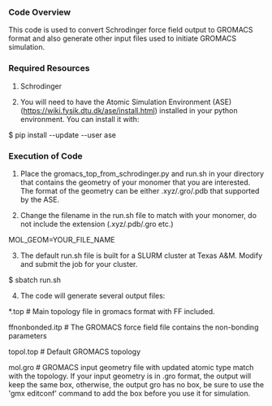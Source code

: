 ### Code Overview

This code is used to convert Schrodinger force field output to GROMACS format and also generate other input files used to initiate GROMACS simulation.

### Required Resources

1. Schrodinger 

2. You will need to have the Atomic Simulation Environment (ASE) (https://wiki.fysik.dtu.dk/ase/install.html) installed in your python environment. You can install it with:

$ pip install --update --user ase

### Execution of Code

1. Place the gromacs_top_from_schrodinger.py and run.sh in your directory that contains the geometry of your monomer that you are interested. The format of the geometry can be either .xyz/.gro/.pdb that supported by the ASE.

2. Change the filename in the run.sh file to match with your monomer, do not include the extension (.xyz/.pdb/.gro etc.)

MOL_GEOM=YOUR_FILE_NAME

3. The default run.sh file is built for a SLURM cluster at Texas A&M. Modify and submit the job for your cluster. 

$ sbatch run.sh

4. The code will generate several output files:

  *.top # Main topology file in gromacs format with FF included.

  ffnonbonded.itp # The GROMACS force field file contains the non-bonding parameters

  topol.top # Default GROMACS topology

  mol.gro # GROMACS input geometry file with updated atomic type match with the topology. If your input geometry is in .gro format, the output will keep the same box, otherwise, the output gro has no box, be sure to use the 'gmx editconf' command to add the box before you use it for simulation. 

